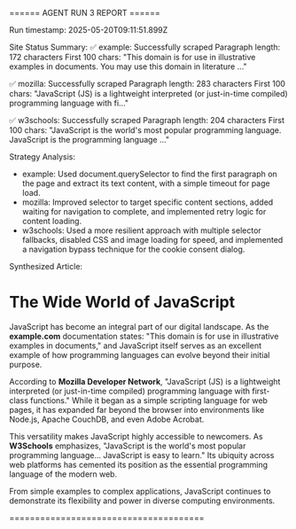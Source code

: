 
====== AGENT RUN 3 REPORT ======

Run timestamp: 2025-05-20T09:11:51.899Z

Site Status Summary:
✅ example: Successfully scraped
   Paragraph length: 172 characters
   First 100 chars: "This domain is for use in illustrative examples in documents. You may use this domain in literature ..."

✅ mozilla: Successfully scraped
   Paragraph length: 283 characters
   First 100 chars: "JavaScript (JS) is a lightweight interpreted (or just-in-time compiled) programming language with fi..."

✅ w3schools: Successfully scraped
   Paragraph length: 204 characters
   First 100 chars: "JavaScript is the world's most popular programming language. JavaScript is the programming language ..."

Strategy Analysis:
- example: Used document.querySelector to find the first paragraph on the page and extract its text content, with a simple timeout for page load.
- mozilla: Improved selector to target specific content sections, added waiting for navigation to complete, and implemented retry logic for content loading.
- w3schools: Used a more resilient approach with multiple selector fallbacks, disabled CSS and image loading for speed, and implemented a navigation bypass technique for the cookie consent dialog.

Synthesized Article:

# The Wide World of JavaScript

JavaScript has become an integral part of our digital landscape. As the **example.com** documentation states: "This domain is for use in illustrative examples in documents," and JavaScript itself serves as an excellent example of how programming languages can evolve beyond their initial purpose.

According to **Mozilla Developer Network**, "JavaScript (JS) is a lightweight interpreted (or just-in-time compiled) programming language with first-class functions." While it began as a simple scripting language for web pages, it has expanded far beyond the browser into environments like Node.js, Apache CouchDB, and even Adobe Acrobat.

This versatility makes JavaScript highly accessible to newcomers. As **W3Schools** emphasizes, "JavaScript is the world's most popular programming language... JavaScript is easy to learn." Its ubiquity across web platforms has cemented its position as the essential programming language of the modern web.

From simple examples to complex applications, JavaScript continues to demonstrate its flexibility and power in diverse computing environments.

======================================
